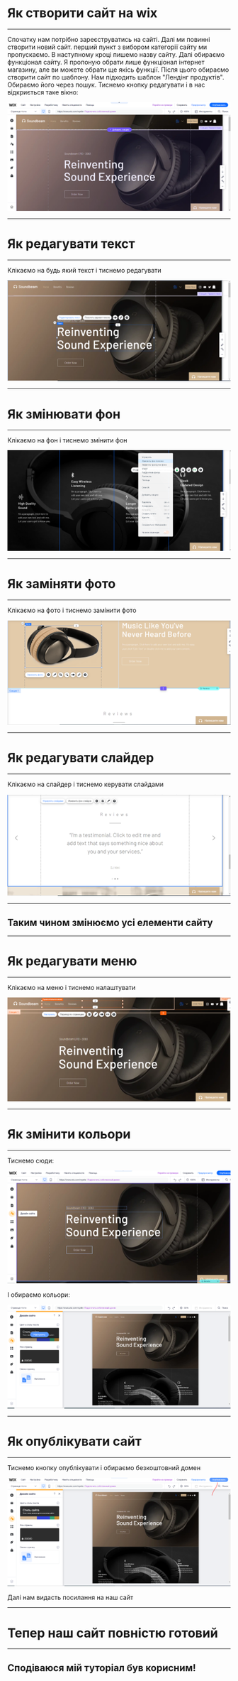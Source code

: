 # Як створити сайт на wix
---
Спочатку нам потрібно зареєструватись на сайті. Далі ми повинні створити новий сайт. перший пункт з вибором категорії сайту ми пропускаємо. В наступному кроці пишемо назву сайту. Далі обираємо функціонал сайту. Я пропоную обрати лише функціонал інтернет магазину, але ви можете обрати ще якісь функції. Після цього обираємо створити сайт по шаблону. Нам підходить шаблон "Лендінг продуктів". Обираємо його через пошук. Тиснемо кнопку редагувати і в нас відкриється таке вікно:

![Старт](img/start.png)

---
# Як редагувати текст
---
Клікаємо на будь який текст і тиснемо редагувати

![Як редагувати текст](img/text.png)

---
# Як змінювати фон
---
Клікаємо на фон і тиснемо змінити фон

![Як змінювати фон](img/bg.png)

---
# Як заміняти фото
---
Клікаємо на фото і тиснемо замінити фото

![Як замінювати фото](img/change_img.png)

---
# Як редагувати слайдер
---
Клікаємо на слайдер і тиснемо керувати слайдами

![Як замінювати фото](img/slider.png)

---
## Таким чином змінюємо усі елементи сайту
---
# Як редагувати меню
---
Клікаємо на меню і тиснемо налаштувати

![Як змінювати меню](img/menu.png)

---
# Як змінити кольори
---
Тиснемо сюди:

![Змінюємо кольори](img/colors_1.png)

І обираємо кольори:

![Обираємо кольори](img/colors_2.png)

---
# Як опублікувати сайт
---
Тиснемо кнопку опублікувати і обираємо безкоштовний домен

![Як опублікувати сайт](img/publish.png)

Далі нам видасть посилання на наш сайт

---
# Тепер наш сайт повністю готовий
---
## Сподіваюся мій туторіал був корисним!